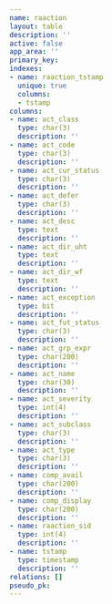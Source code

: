 ```yaml
---
name: raaction
layout: table
description: ''
active: false
app_area: ''
primary_key: 
indexes:
- name: raaction_tstamp
  unique: true
  columns:
  - tstamp
columns:
- name: act_class
  type: char(3)
  description: ''
- name: act_code
  type: char(3)
  description: ''
- name: act_cur_status
  type: char(3)
  description: ''
- name: act_defer
  type: char(3)
  description: ''
- name: act_desc
  type: text
  description: ''
- name: act_dir_uht
  type: text
  description: ''
- name: act_dir_wf
  type: text
  description: ''
- name: act_exception
  type: bit
  description: ''
- name: act_fut_status
  type: char(3)
  description: ''
- name: act_grp_expr
  type: char(200)
  description: ''
- name: act_name
  type: char(30)
  description: ''
- name: act_severity
  type: int(4)
  description: ''
- name: act_subclass
  type: char(3)
  description: ''
- name: act_type
  type: char(3)
  description: ''
- name: comp_avail
  type: char(200)
  description: ''
- name: comp_display
  type: char(200)
  description: ''
- name: raaction_sid
  type: int(4)
  description: ''
- name: tstamp
  type: timestamp
  description: ''
relations: []
pseudo_pk: 
---
```


